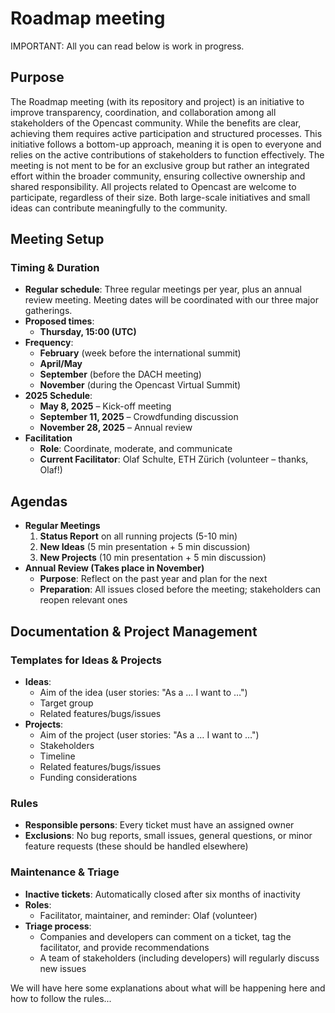 # Roadmap meeting

IMPORTANT: All you can read below is work in progress.

## Purpose

The Roadmap meeting (with its repository and project) is an initiative to improve transparency, coordination, and collaboration among all stakeholders of the Opencast community. While the benefits are clear, achieving them requires active participation and structured processes. This initiative follows a bottom-up approach, meaning it is open to everyone and relies on the active contributions of stakeholders to function effectively. The meeting is not ment to be for an exclusive group but rather an integrated effort within the broader community, ensuring collective ownership and shared responsibility. All projects related to Opencast are welcome to participate, regardless of their size. Both large-scale initiatives and small ideas can contribute meaningfully to the community.

## Meeting Setup

### Timing & Duration
- **Regular schedule**: Three regular meetings per year, plus an annual review meeting. Meeting dates will be coordinated with our three major gatherings.
- **Proposed times**:
  - **Thursday, 15:00 (UTC)**
- **Frequency**:
  - **February** (week before the international summit)
  - **April/May**
  - **September** (before the DACH meeting)
  - **November** (during the Opencast Virtual Summit)
- **2025 Schedule**:
  - **May 8, 2025** – Kick-off meeting
  - **September 11, 2025** – Crowdfunding discussion
  - **November 28, 2025** – Annual review
- **Facilitation**
  - **Role**: Coordinate, moderate, and communicate
  - **Current Facilitator**: Olaf Schulte, ETH Zürich (volunteer – thanks, Olaf!)

## Agendas 
- **Regular Meetings**
  1. **Status Report** on all running projects (5-10 min)
  2. **New Ideas** (5 min presentation + 5 min discussion)
  3. **New Projects** (10 min presentation + 5 min discussion)
- **Annual Review (Takes place in November)**
  - **Purpose**: Reflect on the past year and plan for the next
  - **Preparation**: All issues closed before the meeting; stakeholders can reopen relevant ones

## Documentation & Project Management

### Templates for Ideas & Projects
- **Ideas**:
  - Aim of the idea (user stories: "As a … I want to …")
  - Target group
  - Related features/bugs/issues
- **Projects**:
  - Aim of the project (user stories: "As a … I want to …")
  - Stakeholders
  - Timeline
  - Related features/bugs/issues
  - Funding considerations


### Rules
- **Responsible persons**: Every ticket must have an assigned owner
- **Exclusions**: No bug reports, small issues, general questions, or minor feature requests (these should be handled elsewhere)

### Maintenance & Triage
- **Inactive tickets**: Automatically closed after six months of inactivity
- **Roles**:
  - Facilitator, maintainer, and reminder: Olaf (volunteer)
- **Triage process**:
  - Companies and developers can comment on a ticket, tag the facilitator, and provide recommendations
  - A team of stakeholders (including developers) will regularly discuss new issues


We will have here some explanations about what will be happening here and how to follow the rules... 
